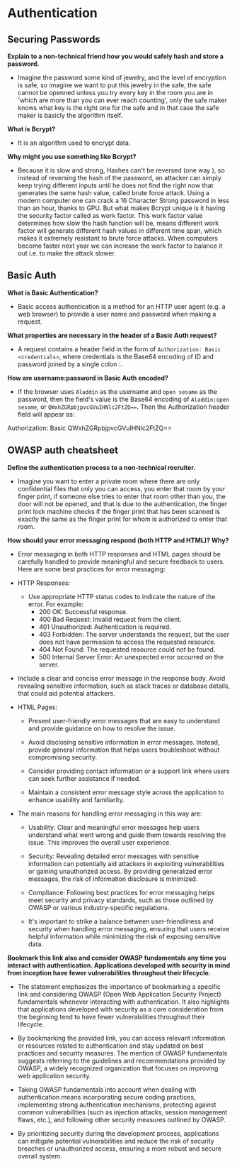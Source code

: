 # Authentication

## Securing Passwords

**Explain to a non-technical friend how you would safely hash and store a password.**

- Imagine the password some kind of jewelry, and the level of encryption is safe, so imagine we want to put this jewelry in the safe, the safe cannot be openned unless you try every key in the room you are in 'which are more than you can ever reach counting', only the safe maker knows what key is the right one for the safe and in that case the safe maker is basicly the algorithm itself.

**What is Bcrypt?**

- It is an algorithm used to encrypt data.

**Why might you use something like Bcrypt?**

- Because it is slow and strong, Hashes can't be reversed (one way ), so instead of reversing the hash of the password, an attacker can simply keep trying different inputs until he does not find the right now that generates the same hash value, called brute force attack. Using a modern computer one can crack a 16 Character Strong password in less than an hour, thanks to GPU. But what makes Bcrypt unique is it having the security factor called as work factor. This work factor value determines how slow the hash function will be, means different work factor will generate different hash values in different time span, which makes it extremely resistant to brute force attacks. When computers become faster next year we can increase the work factor to balance it out i.e. to make the attack slower.

## Basic Auth

**What is Basic Authentication?**

- Basic access authentication is a method for an HTTP user agent (e.g. a web browser) to provide a user name and password when making a request.

**What properties are necessary in the header of a Basic Auth request?**

- A request contains a header field in the form of ````Authorization: Basic <credentials>````, where credentials is the Base64 encoding of ID and password joined by a single colon :.

**How are username:password in Basic Auth encoded?**

- If the browser uses ````Aladdin```` as the username and ````open sesame```` as the password, then the field's value is the Base64 encoding of ````Aladdin:open sesame````, or ````QWxhZGRpbjpvcGVuIHNlc2FtZQ==````. Then the Authorization header field will appear as:

Authorization: Basic QWxhZGRpbjpvcGVuIHNlc2FtZQ==

## OWASP auth cheatsheet

**Define the authentication process to a non-technical recruiter.**
- Imagine you want to enter a private room where there are only confidential files that only you can access, you enter that room by your finger print, if someone else tries to enter that room other than you, the door will not be opened, and that is due to the authentication, the finger print lock machine checks if the finger print that has been scanned is exactly the same as the finger print for whom is authorized to enter that room.

**How should your error messaging respond (both HTTP and HTML)? Why?**

- Error messaging in both HTTP responses and HTML pages should be carefully handled to provide meaningful and secure feedback to users. Here are some best practices for error messaging:

- HTTP Responses:
  - Use appropriate HTTP status codes to indicate the nature of the error. For example:
    - 200 OK: Successful response.
    - 400 Bad Request: Invalid request from the client.
    - 401 Unauthorized: Authentication is required.
    - 403 Forbidden: The server understands the request, but the user does not have permission to access the requested resource.
    - 404 Not Found: The requested resource could not be found.
    - 500 Internal Server Error: An unexpected error occurred on the server.

- Include a clear and concise error message in the response body. Avoid revealing sensitive information, such as stack traces or database details, that could aid potential attackers.

- HTML Pages:

  - Present user-friendly error messages that are easy to understand and provide guidance on how to resolve the issue.

  - Avoid disclosing sensitive information in error messages. Instead, provide general information that helps users troubleshoot without compromising security.

  - Consider providing contact information or a support link where users can seek further assistance if needed.
  - Maintain a consistent error message style across the application to enhance usability and familiarity.

- The main reasons for handling error messaging in this way are:

  - Usability: Clear and meaningful error messages help users understand what went wrong and guide them towards resolving the issue. This improves the overall user experience.

  - Security: Revealing detailed error messages with sensitive information can potentially aid attackers in exploiting vulnerabilities or gaining unauthorized access. By providing generalized error messages, the risk of information disclosure is minimized.

  - Compliance: Following best practices for error messaging helps meet security and privacy standards, such as those outlined by OWASP or various industry-specific regulations.

  - It's important to strike a balance between user-friendliness and security when handling error messaging, ensuring that users receive helpful information while minimizing the risk of exposing sensitive data.

**Bookmark this link also and consider OWASP fundamentals any time you interact with authentication. Applications developed with security in mind from inception have fewer vulnerabilities throughout their lifecycle.**

- The statement emphasizes the importance of bookmarking a specific link and considering OWASP (Open Web Application Security Project) fundamentals whenever interacting with authentication. It also highlights that applications developed with security as a core consideration from the beginning tend to have fewer vulnerabilities throughout their lifecycle.

- By bookmarking the provided link, you can access relevant information or resources related to authentication and stay updated on best practices and security measures. The mention of OWASP fundamentals suggests referring to the guidelines and recommendations provided by OWASP, a widely recognized organization that focuses on improving web application security.

- Taking OWASP fundamentals into account when dealing with authentication means incorporating secure coding practices, implementing strong authentication mechanisms, protecting against common vulnerabilities (such as injection attacks, session management flaws, etc.), and following other security measures outlined by OWASP.

- By prioritizing security during the development process, applications can mitigate potential vulnerabilities and reduce the risk of security breaches or unauthorized access, ensuring a more robust and secure overall system.
